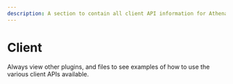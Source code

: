 ```yaml
---
description: A section to contain all client API information for Athena.
---
```


# Client

Always view other plugins, and files to see examples of how to use the various client APIs available.
